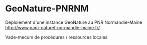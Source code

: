 # GeoNature-PNRNM

Déploiement d'une instance GeoNature au PNR Normandie-Maine http://www.parc-naturel-normandie-maine.fr/.

Vade-mecum de procédures / ressources locales
